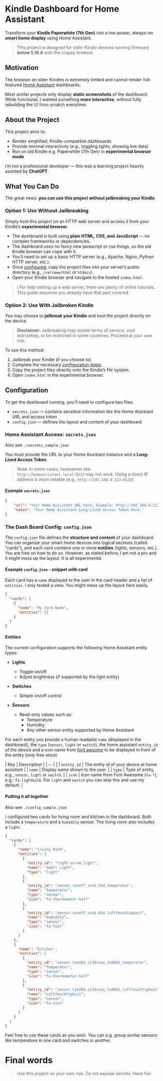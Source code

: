 # Kindle Dashboard for Home Assistant

Transform your **Kindle Paperwhite (7th Gen)** into a low-power, always-on **smart home display** using Home Assistant.

> This project is designed for older Kindle devices running firmware **below 5.16.4** with the crappy browser.



## Motivation

The browser on older Kindles is extremely limited and cannot render full-featured [Home Assistant](https://www.home-assistant.io/) dashboards.

Most similar projects only display **static screenshots** of the dashboard. While functional, I wanted something **more interactive**, without fully rebuilding the UI from scratch everytime.



## About the Project

This project aims to:

- Render simplified, Kindle-compatible dashboards
- Provide minimal interactivity (e.g., toggling lights, showing live data)
- Run on old Kindle e.g. Paperwhite (7th Gen) in **experimental browser mode**

I’m not a professional developer — this was a learning project heavily assisted by **ChatGPT**.


## What You Can Do

The great news: **you can use this project without jailbreaking your Kindle**.

### Option 1: Use Without Jailbreaking

Simply host this project on an HTTP web server and access it from your Kindle’s **experimental browser**.

- The dashboard is built using **plain HTML, CSS, and JavaScript** — no complex frameworks or dependencies.
- The dashboard uses no fancy new javascript or css things, so the old Kindle browser can cope with it.
- You’ll need to set up a basic HTTP server (e.g., Apache, Nginx, Python HTTP server, etc.).
- Once [configured](#config), copy the project files into your server’s public directory (e.g., `/var/www/html` or `htdocs`).
- Open your Kindle browser and navigate to the hosted `index.html`.

> ℹ For help setting up a web server, there are plenty of online tutorials. This guide assumes you already have that part covered.



### Option 2: Use With Jailbroken Kindle

You may choose to **jailbreak your Kindle** and host the project directly on the device.

> **Disclaimer:** Jailbreaking may violate terms of service, void warranties, or be restricted in some countries. Proceed at your own risk.

To use this method:

1. Jailbreak your Kindle (if you choose to).
2. Complete the necessary [configuration steps](#config).
3. Copy the project files directly onto the Kindle’s file system.
4. Open `index.html` in the experimental browser.



## Configuration

To get the dashboard running, you'll need to configure two files:

- `secrets.json` — contains sensitive information like the Home Assistant URL and access token  
- `config.json` — defines the layout and content of your dashboard



### Home Assistant Access: `secrets.json`

Also see `./secrets_sample.json`

You must provide the URL to your Home Assistant instance and a **Long-Lived Access Token**.

> Note: In some cases, hostnames like `http://homeassistant.local:8123` may not work. Using a direct IP address is more reliable (e.g., `http://192.168.0.123:8123`).

#### Example `secrets.json`

```json
{
    "url": "Your Home Assistant URL here. Example: http://192.168.0.123:8123",
    "token": "Your Home Assistant Long-Lived Access Token here."
}
```

### The Dash Board Config: `config.json`
The `config.json` file defines the **structure and content** of your dashboard. You can organize your smart home devices into logical sections (called "cards"), and each card contains one or more **entities** (lights, sensors, etc.). You are free on how to do so. However, as stated before, I am not a pro and it might mess up the layout. It is all experimental.

#### Example `config.json` - snippet with card
Each card has a `name` displayed to the user in the card header and a list of `entities`. I only tested a view. You might mess up the layout here easily.

```json
{
  "cards": [
    {
      "name": "My Card Name",
      "entities": []
    }
  ]
}
```

#### Entities
The current configuration supports the following Home Assistant entity types:

- **Lights**  
  - Toggle on/off  
  - Adjust brightness (if supported by the light entity)

- **Switches**  
  - Simple on/off control

- **Sensors**  
  - Read-only values such as:
    - Temperature
    - Humidity
    - Any other sensor entity supported by Home Assistant


For each entity you provide a human readable `name` (displayed in the dashboard), the `type` (`sensor`, `light` or `switch`), the home assistant `entity_id` of the device and a icon name from [font awsome](https://fontawesome.com/search?ic=free) to be displayed in front of the entity (only free once).

| Key         | Description                                                |
| -- |   |
| `entity_id` | The entity id of your device at home assistant                          |
| `name`      | Display name shown to the user.                            |
| `type`      | Type of entity, e.g., `sensor`, `light` or `switch`. |
| `icon`      | Icon name from Font Awesome (`fa-*`), e.g.: `fa-lightbulb`. For `light` and `switch` you can skip this and use my defautl.  |

#### Putting it all together

Also see `./config_sample.json`

I configured two cards for living room and kitchen in the dashboard. Both include a `temperature` and a `humidity` sensor. The living room also includes a `light`.

```json
{
  "cards": [
    {
      "name": "Living Room",
      "entities": [
        {
          "entity_id": "light.osram_light",
          "name": "Small Light",
          "type": "light"
        },
        {
          "entity_id": "sensor.sonoff_snzb_02d_temperatur",
          "name": "Temperatur",
          "type": "sensor",
          "icon": "fa-thermometer-half"
        },
        {
          "entity_id": "sensor.sonoff_snzb_02d_luftfeuchtigkeit",
          "name": "Humidity",
          "type": "sensor",
          "icon": "fa-tint"
        }
      ]
    },
    {
      "name": "Kitchen",
      "entities": [
        {
          "entity_id": "sensor.tze204_s139roas_ts0601_temperatur",
          "name": "Temperatur",
          "type": "sensor",
          "icon": "fa-thermometer-half"
        },
        {
          "entity_id": "sensor.tze204_s139roas_ts0601_luftfeuchtigkeit",
          "name": "Luftfeuchtigkeit",
          "type": "sensor",
          "icon": "fa-tint"
        }
      ]
    }
  ]
}
```

Feel free to use these cards as you wish. You can e.g. group similar sensors like temperature in one card and switches in another.

# Final words
> Use this project on your own risk. Do not expose secrets. Have fun.
